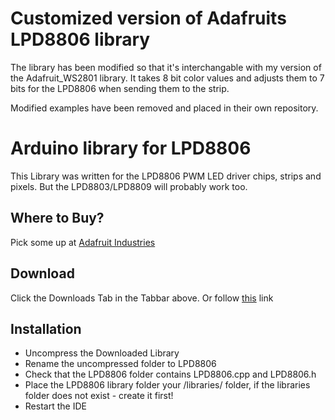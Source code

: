 # Customized version of Adafruits LPD8806 library #

The library has been modified so that it's interchangable with my version of
the Adafruit\_WS2801 library.  It takes 8 bit color values and adjusts them 
to 7 bits for the LPD8806 when sending them to the strip. 

Modified examples have been removed and placed in their own repository.




# Arduino library for LPD8806 #
This Library was written for the LPD8806 PWM LED driver chips, strips and pixels.
But the LPD8803/LPD8809 will probably work too.

## Where to Buy? ##
Pick some up at [Adafruit Industries](http://www.adafruit.com/products/306)

## Download ##
Click the Downloads Tab in the Tabbar above. 
Or follow [this](https://github.com/adafruit/LPD8806/zipball/master) link

## Installation ##
* Uncompress the Downloaded Library
* Rename the uncompressed folder to LPD8806
* Check that the LPD8806 folder contains LPD8806.cpp and LPD8806.h
* Place the LPD8806 library folder your <arduinosketchfolder>/libraries/ folder, 
  if the libraries folder does not exist - create it first!
* Restart the IDE
